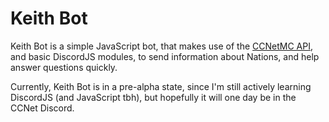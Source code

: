 # Keith Bot

Keith Bot is a simple JavaScript bot, that makes use of the [CCNetMC API](https://github.com/Shadowevil015/ccnetmc-api), and basic DiscordJS modules,
to send information about Nations, and help answer questions quickly.

Currently, Keith Bot is in a pre-alpha state, since I'm still actively learning DiscordJS (and JavaScript tbh), but hopefully it will one day be in the CCNet Discord.